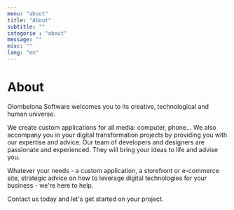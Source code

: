 ```yaml
---
menu: "about"
title: "About"
subtitle: ""
categorie : "about"
message: ""
misc: ""
lang: "en"
---
```


# About

Olombelona Software welcomes you to its creative, technological and human universe.

We create custom applications for all media: computer, phone... We also accompany you in your digital transformation projects by providing you with our expertise and advice. Our team of developers and designers are passionate and experienced. They will bring your ideas to life and advise you.

Whatever your needs - a custom application, a storefront or e-commerce site, strategic advice on how to leverage digital technologies for your business - we're here to help.

Contact us today and let's get started on your project.


